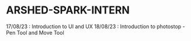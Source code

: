 # ARSHED-SPARK-INTERN
17/08/23 : Introduction to UI and UX 
18/08/23 : Introduction to photostop - Pen Tool and Move Tool 
